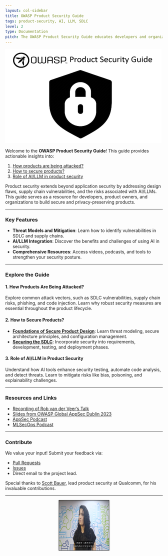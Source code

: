 ```yaml
---
layout: col-sidebar
title: OWASP Product Security Guide
tags: product-security, AI, LLM, SDLC
level: 2
type: Documentation
pitch: The OWASP Product Security Guide educates developers and organizations on securing products, addressing vulnerabilities, and integrating security into development lifecycles.
---
```


<img src="Asset/OWASP Product Security Guide Logo.png" width="500" height="300" alt="OWASP Product Security Guide Logo">

Welcome to the **OWASP Product Security Guide**! This guide provides actionable insights into:
1. [How products are being attacked?](#how-products-are-being-attacked)
2. [How to secure products?](#how-to-secure-products)
3. [Role of AI/LLM in product security](#role-of-ai-llm-in-product-security)

Product security extends beyond application security by addressing design flaws, supply chain vulnerabilities, and the risks associated with AI/LLMs. This guide serves as a resource for developers, product owners, and organizations to build secure and privacy-preserving products.

---

### **Key Features**
- **Threat Models and Mitigation**: Learn how to identify vulnerabilities in SDLC and supply chains.
- **AI/LLM Integration**: Discover the benefits and challenges of using AI in security.
- **Comprehensive Resources**: Access videos, podcasts, and tools to strengthen your security posture.

---

### **Explore the Guide**

#### 1. How Products Are Being Attacked?
Explore common attack vectors, such as SDLC vulnerabilities, supply chain risks, phishing, and code injection. Learn why robust security measures are essential throughout the product lifecycle.

#### 2. How to Secure Products?
- **[Foundations of Secure Product Design](#foundations-of-secure-product-design)**: Learn threat modeling, secure architecture principles, and configuration management.
- **[Securing the SDLC](#securing-the-sdlc)**: Incorporate security into requirements, development, testing, and deployment phases.

#### 3. Role of AI/LLM in Product Security
Understand how AI tools enhance security testing, automate code analysis, and detect threats. Learn to mitigate risks like bias, poisoning, and explainability challenges.

---

### **Resources and Links**
- [Recording of Rob van der Veer’s Talk](https://youtu.be/ol-z_ShulCc?si=xmPFkpjrwrxNYQSX)
- [Slides from OWASP Global AppSec Dublin 2023](https://github.com/OWASP/www-project-ai-security-and-privacy-guide/blob/main/assets/images/20230215-Rob-AIsecurity-Appsec-ForSharing.pdf?raw=true)
- [AppSec Podcast](https://www.buzzsprout.com/1730684/12313155-rob-van-der-veer-owasp-ai-security-privacy-guide)
- [MLSecOps Podcast](https://mlsecops.com/podcast/a-holistic-approach-to-understanding-the-ai-lifecycle-and-securing-ml-systems-protecting-ai-through-people-processes-technology)

---

### **Contribute**
We value your input! Submit your feedback via:
- [Pull Requests](https://owasp.org/www-project-product-security-guide/#)
- [Issues](https://github.com/OWASP/www-project-product-security-guide/issues)
- Direct email to the project lead.

Special thanks to [Scott Bauer](https://www.linkedin.com/in/scott-bauer-90a55531/overlay/about-this-profile/), lead product security at Qualcomm, for his invaluable contributions.

---

<p align="center">
<a href="https://youtu.be/D6YRQYHVHao?si=Ua_TG5tqy_YiYaVG" target="_blank" rel="noopener noreferrer">
<img src="Asset/talkvideo.jpeg" width="160" height="160" border="1" alt="5 Minute Product Security Talk" />
</a>
</p>
